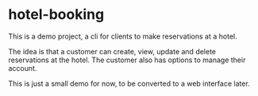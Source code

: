 # hotel-booking
This is a demo project, a cli for clients to make reservations at a hotel.

The idea is that a customer can create, view, update and delete reservations at the hotel. The customer also has options to manage their account.

This is just a small demo for now, to be converted to a web interface later.

